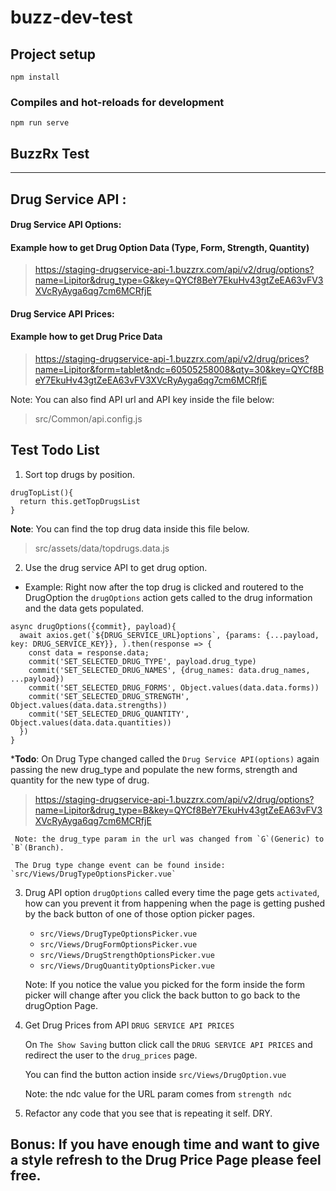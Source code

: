 # buzz-dev-test

## Project setup
```
npm install
```

### Compiles and hot-reloads for development
```
npm run serve
```
## BuzzRx Test
---

## Drug Service API : 

#### Drug Service API Options:
#### Example how to get Drug Option Data (Type, Form, Strength, Quantity) 
>https://staging-drugservice-api-1.buzzrx.com/api/v2/drug/options?name=Lipitor&drug_type=G&key=QYCf8BeY7EkuHv43gtZeEA63vFV3XVcRyAyga6qg7cm6MCRfjE  

#### Drug Service API Prices:
#### Example how to get Drug Price Data
>https://staging-drugservice-api-1.buzzrx.com/api/v2/drug/prices?name=Lipitor&form=tablet&ndc=60505258008&qty=30&key=QYCf8BeY7EkuHv43gtZeEA63vFV3XVcRyAyga6qg7cm6MCRfjE


Note: You can also find API url and API key inside the file below:
>src/Common/api.config.js

## Test Todo List

1. Sort top drugs by position.
```
drugTopList(){
  return this.getTopDrugsList
}
```
**Note**: You can find the top drug data inside this file below.

>src/assets/data/topdrugs.data.js

    
2. Use the drug service API to get drug option.
  - Example: Right now after the top drug is clicked and routered to the DrugOption the `drugOptions` action gets called to the drug information and the data gets populated. 
  ```
  async drugOptions({commit}, payload){
    await axios.get(`${DRUG_SERVICE_URL}options`, {params: {...payload, key: DRUG_SERVICE_KEY}}, ).then(response => {
      const data = response.data;
      commit('SET_SELECTED_DRUG_TYPE', payload.drug_type)
      commit('SET_SELECTED_DRUG_NAMES', {drug_names: data.drug_names, ...payload})
      commit('SET_SELECTED_DRUG_FORMS', Object.values(data.data.forms))
      commit('SET_SELECTED_DRUG_STRENGTH', Object.values(data.data.strengths))
      commit('SET_SELECTED_DRUG_QUANTITY', Object.values(data.data.quantities))
    })
  }
  ```

***Todo**: On Drug Type changed called the `Drug Service API(options)` again passing the new drug_type and populate the new forms, strength and quantity for the new type of drug.


>https://staging-drugservice-api-1.buzzrx.com/api/v2/drug/options?name=Lipitor&drug_type=B&key=QYCf8BeY7EkuHv43gtZeEA63vFV3XVcRyAyga6qg7cm6MCRfjE  


     Note: the drug_type param in the url was changed from `G`(Generic) to `B`(Branch).

     The Drug type change event can be found inside: `src/Views/DrugTypeOptionsPicker.vue`

3. Drug API option `drugOptions` called every time the page gets `activated`, how can you prevent it from happening when the page is getting pushed by the back button of one of those option picker pages.
 

    - `src/Views/DrugTypeOptionsPicker.vue`
    - `src/Views/DrugFormOptionsPicker.vue`
    - `src/Views/DrugStrengthOptionsPicker.vue`
    - `src/Views/DrugQuantityOptionsPicker.vue`

    Note: If you notice the value you picked for the form inside the form picker will change after you click the back button to go back to the drugOption Page. 

4. Get Drug Prices from API `DRUG SERVICE API PRICES`

    On `The Show Saving` button click call the `DRUG SERVICE API PRICES` and redirect the user to the `drug_prices` page.

    You can find the button action inside `src/Views/DrugOption.vue`

    Note: the ndc value for the URL param comes from `strength ndc`

5. Refactor any code that you see that is repeating it self. DRY.

## Bonus: If you have enough time and want to give a style refresh to the Drug Price Page please feel free.
     



